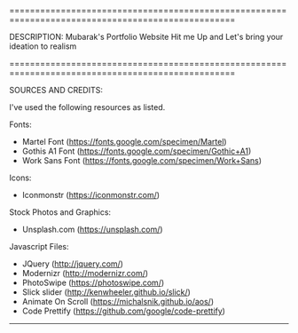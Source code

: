 ==================================================================================================

DESCRIPTION:
Mubarak's Portfolio Website
Hit me Up and Let's bring your ideation to realism

==================================================================================================

SOURCES AND CREDITS:

I've used the following resources as listed.

Fonts:

- Martel Font (https://fonts.google.com/specimen/Martel)
- Gothis A1 Font (https://fonts.google.com/specimen/Gothic+A1)
- Work Sans Font (https://fonts.google.com/specimen/Work+Sans)

Icons:

- Iconmonstr (https://iconmonstr.com/)

Stock Photos and Graphics:

- Unsplash.com (https://unsplash.com/)

Javascript Files:

- JQuery (http://jquery.com/)
- Modernizr (http://modernizr.com/)
- PhotoSwipe (https://photoswipe.com/)
- Slick slider (http://kenwheeler.github.io/slick/)
- Animate On Scroll (https://michalsnik.github.io/aos/)
- Code Prettify (https://github.com/google/code-prettify)

---
